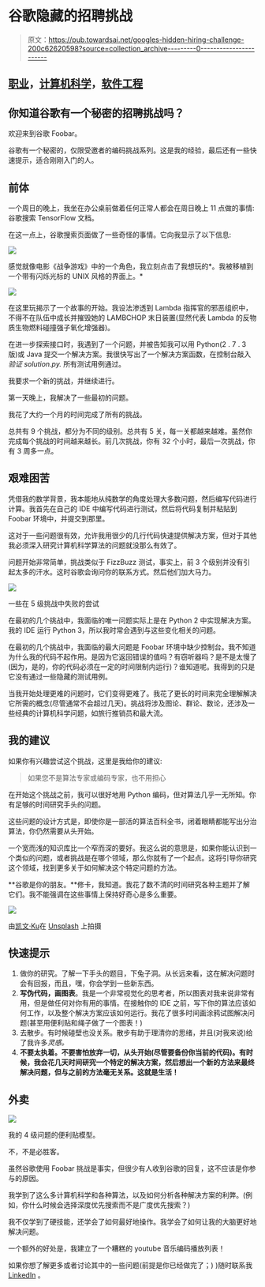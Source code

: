# 谷歌隐藏的招聘挑战

> 原文：<https://pub.towardsai.net/googles-hidden-hiring-challenge-200c62620598?source=collection_archive---------0----------------------->

## [职业](https://towardsai.net/p/category/careers)，[计算机科学](https://towardsai.net/p/category/computer-science)，[软件工程](https://towardsai.net/p/category/software-engineering)

## 你知道谷歌有一个秘密的招聘挑战吗？

欢迎来到谷歌 Foobar。

谷歌有一个秘密的，仅限受邀者的编码挑战系列。这是我的经验，最后还有一些快速提示，适合刚刚入门的人。

## 前体

一个周日的晚上，我坐在办公桌前做着任何正常人都会在周日晚上 11 点做的事情:谷歌搜索 TensorFlow 文档。

在这一点上，谷歌搜索页面做了一些奇怪的事情。它向我显示了以下信息:

![](img/169187166bd2fdf5a7249def0cdf0d2d.png)

感觉就像电影《战争游戏》中的一个角色，我立刻点击了我想玩的*。我被移植到一个带有闪烁光标的 UNIX 风格的界面上。*

![](img/dc9986c47c06f50503dc73476a73aeca.png)

在这里玩揭示了一个故事的开始。我设法渗透到 Lambda 指挥官的邪恶组织中，不得不在队伍中成长并摧毁她的 LAMBCHOP 末日装置(显然代表 Lambda 的反物质生物燃料碰撞强子氧化增强器)。

在进一步探索接口时，我遇到了一个问题，并被告知我可以用 Python(2 . 7 . 3 版)或 Java 提交一个解决方案。我很快写出了一个解决方案函数，在控制台敲入*验证 solution.py.* 所有测试用例通过。

我要求一个新的挑战，并继续进行。

第一天晚上，我解决了一些最初的问题。

我花了大约一个月的时间完成了所有的挑战。

总共有 9 个挑战，都分为不同的级别。总共有 5 关，每一关都越来越难。虽然你完成每个挑战的时间越来越长。前几次挑战，你有 32 个小时，最后一次挑战，你有 3 周多一点。

## 艰难困苦

凭借我的数学背景，我本能地从纯数学的角度处理大多数问题，然后编写代码进行计算。我首先在自己的 IDE 中编写代码进行测试，然后将代码复制并粘贴到 Foobar 环境中，并提交到那里。

这对于一些问题很有效，允许我用很少的几行代码快速提供解决方案，但对于其他我必须深入研究计算机科学算法的问题就没那么有效了。

问题开始非常简单，挑战类似于 FizzBuzz 测试，事实上，前 3 个级别并没有引起太多的汗水。这时谷歌会询问你的联系方式。然后他们加大马力。

![](img/be5a1665263533da98cdeb5a5107e8f1.png)

一些在 5 级挑战中失败的尝试

在最初的几个挑战中，我面临的唯一问题实际上是在 Python 2 中实现解决方案。我的 IDE 运行 Python 3，所以我时常会遇到与这些变化相关的问题。

在最初的几个挑战中，我面临的最大问题是 Foobar 环境中缺少控制台。我不知道为什么我的代码不起作用。是因为它返回错误的值吗？有窃听器吗？是不是太慢了(因为，是的，你的代码必须在一定的时间限制内运行)？谁知道呢。我得到的只是它没有通过一些隐藏的测试用例。

当我开始处理更难的问题时，它们变得更难了。我花了更长的时间来完全理解解决它所需的概念(尽管通常不会超过几天)。挑战将涉及图论、群论、数论，还涉及一些经典的计算机科学问题，如旅行推销员和最大流。

## 我的建议

如果你有兴趣尝试这个挑战，这里是我给你的建议:

> 如果您不是算法专家或编码专家，也不用担心

在开始这个挑战之前，我可以很好地用 Python 编码，但对算法几乎一无所知。你有足够的时间研究手头的问题。

这些问题的设计方式是，即使你是一部活的算法百科全书，闭着眼睛都能写出分治算法，你仍然需要从头开始。

一个宽而浅的知识库比一个窄而深的要好。我这么说的意思是，如果你能认识到一个类似的问题，或者挑战是在哪个领域，那么你就有了一个起点。这将引导你研究这个领域，找到更多关于如何解决这个特定问题的方法。

**谷歌是你的朋友。**修卡，我知道。我花了数不清的时间研究各种主题并了解它们。我不能强调在这些事情上保持好奇心是多么重要。

![](img/ffd67d5f89cfe639bcb9b98819a49e2f.png)

由[凯文·Ku](https://unsplash.com/@ikukevk?utm_source=medium&utm_medium=referral)在 [Unsplash](https://unsplash.com?utm_source=medium&utm_medium=referral) 上拍摄

## 快速提示

1.  做你的研究。了解一下手头的题目，下兔子洞。从长远来看，这在解决问题时会有回报，而且，嘿，你会学到一些新东西。
2.  **写伪代码，画图表**。我是一个非常视觉化的思考者，所以图表对我来说非常有用，但是做任何对你有用的事情。在接触你的 IDE 之前，写下你的算法应该如何工作，以及整个解决方案应该如何运行。我花了很多时间画涂鸦试图解决问题(甚至用便利贴和绳子做了一个图表！)
3.  去散步。有时候碰壁也没关系。散步有助于理清你的思绪，并且(对我来说)给了我许多*灵感。*
4.  **不要太执着。不要害怕放弃一切，从头开始(尽管要备份你当前的代码)。有时候，我会花几天时间研究一个特定的解决方案，然后想出一个新的方法来最终解决问题，但与之前的方法毫无关系。这就是生活！**

## **外卖**

![](img/a365fbeeb0c6c02fbe235f929105e303.png)

我的 4 级问题的便利贴模型。

不，不是必胜客。

虽然谷歌使用 Foobar 挑战是事实，但很少有人收到谷歌的回复，这不应该是你参与的原因。

我学到了这么多计算机科学和各种算法，以及如何分析各种解决方案的利弊。(例如，你什么时候会选择深度优先搜索而不是广度优先搜索？)

我不仅学到了硬技能，还学会了如何最好地操作。我学会了如何让我的大脑更好地解决问题。

一个额外的好处是，我建立了一个糟糕的 youtube 音乐编码播放列表！

如果你想了解更多或者讨论其中的一些问题(前提是你已经做完了；) )随时联系我 [LinkedIn](https://www.linkedin.com/in/francesco-di-lallo/) 。